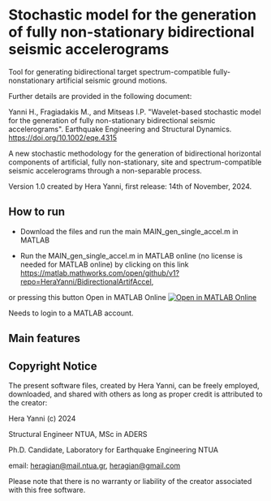 # Stochastic model for the generation of fully non-stationary bidirectional seismic accelerograms

Tool for generating bidirectional target spectrum-compatible fully-nonstationary artificial seismic ground motions.

Further details are provided in the following document:

Yanni H., Fragiadakis M., and Mitseas I.P. 
"Wavelet-based stochastic model for the generation of fully non-stationary bidirectional seismic accelerograms". 
Earthquake Engineering and Structural Dynamics.
https://doi.org/10.1002/eqe.4315

A new stochastic methodology for the generation of bidirectional horizontal components of artificial, fully non-stationary, site and spectrum-compatible seismic accelerograms through a non-separable process.

Version 1.0 created by Hera Yanni, first release: 14th of November, 2024.

## How to run

* Download the files and run the main MAIN_gen_single_accel.m in MATLAB

* Run the MAIN_gen_single_accel.m in MATLAB online (no license is needed for MATLAB online) by clicking on this link https://matlab.mathworks.com/open/github/v1?repo=HeraYanni/BidirectionalArtifAccel,

or pressing this button Open in MATLAB Online 
[![Open in MATLAB Online](https://www.mathworks.com/images/responsive/global/open-in-matlab-online.svg)](https://matlab.mathworks.com/open/github/v1?repo=HeraYanni/BidirectionalArtifAccel)

Needs to login to a MATLAB account.

## Main features

## Copyright Notice

The present software files, created by Hera Yanni, can be freely employed, downloaded, and shared with others as long as proper credit is attributed to the creator:

Hera Yanni (c) 2024

Structural Engineer NTUA, MSc in ADERS

Ph.D. Candidate, Laboratory for Earthquake Engineering NTUA

email: heragian@mail.ntua.gr, heragian@gmail.com

Please note that there is no warranty or liability of the creator associated with this free software.
